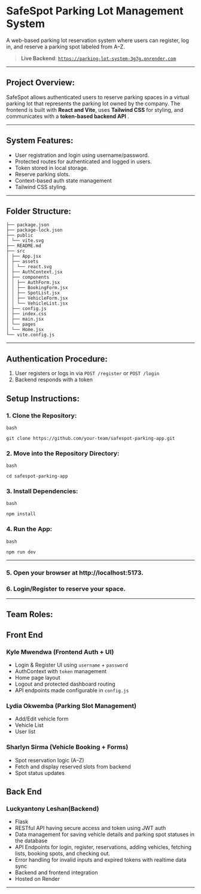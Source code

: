 # SafeSpot Parking Lot Management System

A web-based parking lot reservation system where users can register, log in, and reserve a parking spot labeled from A–Z.

> **Live Backend**: [`https://parking-lot-system-3g7g.onrender.com`](https://parking-lot-system-3g7g.onrender.com)

---

## Project Overview:

SafeSpot allows authenticated users to reserve parking spaces in a virtual parking lot that represents the parking lot owned by the company. The frontend is built with **React and Vite**, uses **Tailwind CSS** for styling, and communicates with a **token-based backend API** .

---

## System Features:

- User registration and login using username/password.
- Protected routes for authenticated and logged in users.
- Token stored in local storage.
- Reserve parking slots.
- Context-based auth state management
- Tailwind CSS styling.

---

## Folder Structure:
```
├── package.json
├── package-lock.json
├── public
│ └── vite.svg
├── README.md
├── src
│ ├── App.jsx
│ ├── assets
│ │ └── react.svg
│ ├── AuthContext.jsx
│ ├── components
│ │ ├── AuthForm.jsx
│ │ ├── BookingForm.jsx
│ │ ├── SpotList.jsx
│ │ ├── VehicleForm.jsx
│ │ └── VehicleList.jsx
│ ├── config.js
│ ├── index.css
│ ├── main.jsx
│ └── pages
│ └── Home.jsx
└── vite.config.js
```
---

## Authentication Procedure:

1. User registers or logs in via `POST /register` or `POST /login`
2. Backend responds with a token

## Setup Instructions:

### 1. Clone the Repository:

```
bash

git clone https://github.com/your-team/safespot-parking-app.git
```

### 2. Move into the Repository Directory:

```
bash

cd safespot-parking-app
```

### 3. Install Dependencies:

```
bash

npm install
```

### 4. Run the App:

```
bash

npm run dev
```

---

### 5. Open your browser at http://localhost:5173.

### 6. Login/Register to reserve your space.

---

## Team Roles:

## Front End

### Kyle Mwendwa (Frontend Auth + UI)

- Login & Register UI using `username` + `password`
- AuthContext with `token` management
- Home page layout
- Logout and protected dashboard routing
- API endpoints made configurable in `config.js`

### Lydia Okwemba (Parking Slot Management)

- Add/Edit vehicle form
- Vehicle List
- User list

### Sharlyn Sirma (Vehicle Booking + Forms)
- Spot reservation logic (A–Z)
- Fetch and display reserved slots from backend
- Spot status updates

## Back End

### Luckyantony Leshan(Backend)

- Flask 
- RESTful API having secure access and token using JWT auth
- Data management for saving vehicle details and parking spot statuses in the database
- API Endpoints for login, register, reservations, adding vehicles, fetching lists, booking spots, and checking out.
- Error handling for invalid inputs and expired tokens with realtime data sync
- Backend and frontend integration
- Hosted on Render

---
